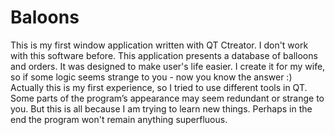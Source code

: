 # Baloons

This is my first window application written with QT Ctreator. I don't work with this software before. This application presents a database of balloons and orders. It was designed to make user's life easier.
I create it for my wife, so if some logic seems strange to you - now you know the answer :)
Actually this is my first experience, so I tried to use different tools in QT. Some parts of the program’s appearance may seem redundant or strange to you. But this is all because I am trying to learn new things. Perhaps in the end the program won't remain anything superfluous.
